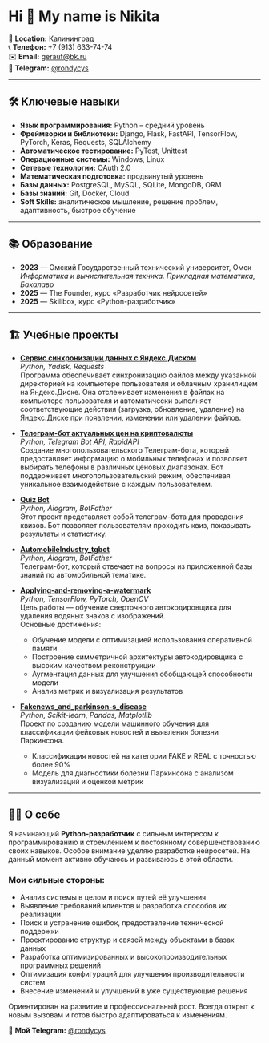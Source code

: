 # Hi 👋 My name is Nikita

📍 **Location:** Калининград  
📞 **Телефон:** +7 (913) 633-74-74  
✉️ **Email:** [gerauf@bk.ru](mailto:gerauf@bk.ru)  
📲 **Telegram:** [@rondycys](https://t.me/rondycys)  

---

## 🛠️ Ключевые навыки

- **Язык программирования:** Python – средний уровень  
- **Фреймворки и библиотеки:** Django, Flask, FastAPI, TensorFlow, PyTorch, Keras, Requests, SQLAlchemy  
- **Автоматическое тестирование:** PyTest, Unittest  
- **Операционные системы:** Windows, Linux  
- **Сетевые технологии:** OAuth 2.0  
- **Математическая подготовка:** продвинутый уровень  
- **Базы данных:** PostgreSQL, MySQL, SQLite, MongoDB, ORM  
- **Базы знаний:** Git, Docker, Cloud  
- **Soft Skills:** аналитическое мышление, решение проблем, адаптивность, быстрое обучение  

---

## 📚 Образование

- **2023** — Омский Государственный технический университет, Омск  
  _Информатика и вычислительная техника. Прикладная математика, Бакалавр_  
- **2025** — The Founder, курс «Разработчик нейросетей»  
- **2025** — Skillbox, курс «Python-разработчик»  

---

## 🏗️ Учебные проекты

- **[Сервис синхронизации данных с Яндекс.Диском](https://github.com/RondyC/Service_sync)**  
  _Python, Yadisk, Requests_  
  Программа обеспечивает синхронизацию файлов между указанной директорией на компьютере пользователя и облачным хранилищем на Яндекс.Диске. Она отслеживает изменения в файлах на компьютере пользователя и автоматически выполняет соответствующие действия (загрузка, обновление, удаление) на Яндекс.Диске при появлении, изменении или удалении файлов.

- **[Телеграм-бот актуальных цен на криптовалюты](https://github.com/RondyC/Example_tg_bot_krypto_prices)**  
  _Python, Telegram Bot API, RapidAPI_  
  Создание многопользовательского Телеграм-бота, который предоставляет информацию о мобильных телефонах и позволяет выбирать телефоны в различных ценовых диапазонах. Бот поддерживает многопользовательский режим, обеспечивая уникальное взаимодействие с каждым пользователем.  

- **[Quiz Bot](https://github.com/RondyC/Example_tg_bot_quiz)**  
  _Python, Aiogram, BotFather_  
  Этот проект представляет собой телеграм-бота для проведения квизов. Бот позволяет пользователям проходить квиз, показывать результаты и статистику.

- **[AutomobileIndustry_tgbot](https://github.com/RondyC/Example_AutomobileIndustry_tgbot)**  
  _Python, Aiogram, BotFather_  
  Телеграм-бот, который отвечает на вопросы из приложенной базы знаний по автомобильной тематике.

- **[Applying-and-removing-a-watermark](https://github.com/RondyC/Applying-and-removing-a-watermark)**  
  _Python, TensorFlow, PyTorch, OpenCV_  
  Цель работы — обучение сверточного автокодировщика для удаления водяных знаков с изображений.  
  Основные достижения:  
  - Обучение модели с оптимизацией использования оперативной памяти  
  - Построение симметричной архитектуры автокодировщика с высоким качеством реконструкции  
  - Аугментация данных для улучшения обобщающей способности модели  
  - Анализ метрик и визуализация результатов  

- **[Fakenews_and_parkinson-s_disease](https://github.com/RondyC/Fakenews_and_parkinson-s_disease)**  
  _Python, Scikit-learn, Pandas, Matplotlib_  
  Проект по созданию модели машинного обучения для классификации фейковых новостей и выявления болезни Паркинсона.  
  - Классификация новостей на категории FAKE и REAL с точностью более 90%  
  - Модель для диагностики болезни Паркинсона с анализом визуализаций и оценкой метрик  

---

## 👨‍💻 О себе

Я начинающий **Python-разработчик** с сильным интересом к программированию и стремлением к постоянному совершенствованию своих навыков. Особое внимание уделяю разработке нейросетей. На данный момент активно обучаюсь и развиваюсь в этой области.  

### Мои сильные стороны:
- Анализ системы в целом и поиск путей её улучшения  
- Выявление требований клиентов и разработка способов их реализации  
- Поиск и устранение ошибок, предоставление технической поддержки  
- Проектирование структур и связей между объектами в базах данных  
- Разработка оптимизированных и высокопроизводительных программных решений  
- Оптимизация конфигураций для улучшения производительности систем  
- Внесение изменений и улучшений в уже существующие решения  

Ориентирован на развитие и профессиональный рост. Всегда открыт к новым вызовам и готов быстро адаптироваться к изменениям.  

📲 **Мой Telegram:** [@rondycys](https://t.me/rondycys)
